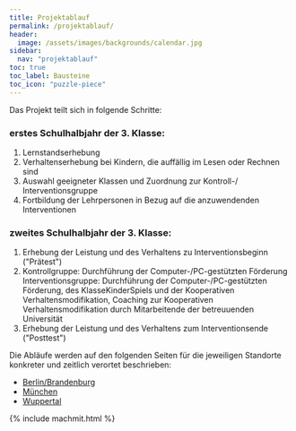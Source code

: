 ```yaml
---
title: Projektablauf
permalink: /projektablauf/
header:
  image: /assets/images/backgrounds/calendar.jpg
sidebar:
  nav: "projektablauf"
toc: true
toc_label: Bausteine
toc_icon: "puzzle-piece"
---
```

Das Projekt teilt sich in folgende Schritte:
### erstes Schulhalbjahr der 3. Klasse:
1. Lernstandserhebung 
2. Verhaltenserhebung bei Kindern, die auffällig im Lesen oder Rechnen sind
3. Auswahl geeigneter Klassen und Zuordnung zur Kontroll-/ Interventionsgruppe
4. Fortbildung der Lehrpersonen in Bezug auf die anzuwendenden Interventionen

### zweites Schulhalbjahr der 3. Klasse:
1. Erhebung der Leistung und des Verhaltens zu Interventionsbeginn ("Prätest")
2. Kontrollgruppe: Durchführung der Computer-/PC-gestützten Förderung
   Interventionsgruppe: Durchführung der Computer-/PC-gestützten Förderung, des KlasseKinderSpiels und der Kooperativen Verhaltensmodifikation, Coaching zur Kooperativen Verhaltensmodifikation durch Mitarbeitende der betreuuenden Universität
3. Erhebung der Leistung und des Verhaltens zum Interventionsende ("Posttest")

Die Abläufe werden auf den folgenden Seiten für die jeweiligen Standorte konkreter und zeitlich verortet beschrieben:

* [Berlin/Brandenburg](berlin-brandenburg/)
* [München](muenchen/)
* [Wuppertal](wuppertal/)

{% include machmit.html %}
